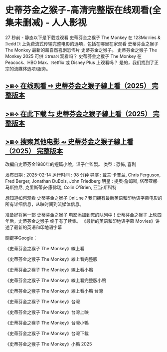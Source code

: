 # 史蒂芬金之猴子-高清完整版在线观看(全集未删减) - 人人影视

27 秒前 - 静态以下是下载或观看 史蒂芬金之猴子 The Monkey 在 123Mo𝚟ies & 𝚁edd𝙸t 上免费流式传输完整电影的选项，包括在哪里在家观看 史蒂芬金之猴子 The Monkey 最新的超自然喜剧恐怖片 史蒂芬金之猴子。 史蒂芬金之猴子 The Monkey 2025 可供 𝚂trea𝙼 观看吗？ 史蒂芬金之猴子 The Monkey 在 Peacock、HBO Max、𝙽etflix 或 Disney Plus 上观看吗？ 是的，我们找到了正宗的流媒体选项/服务。

## [>⧆⟢ 在线观看 ➺ 史蒂芬金之猴子線上看（2025） 完整版本](https://t.co/yB6HcnmfxM)

## [>⧆⟢ 在此下载 ⇆ 史蒂芬金之猴子線上看（2025） 完整版本](https://t.co/yB6HcnmfxM)

## [>⧆⟢ 搜索其他电影 ⇴ 史蒂芬金之猴子線上看（2025） 完整版本](https://t.co/yB6HcnmfxM)

改編自史蒂芬金1980年的短篇小說，溫子仁監製。 类型 : 恐怖, 喜剧

发布日期 : 2025-02-14
运行时间 : 98 分钟
导演 : 戴夫·卡普兰, Chris Ferguson, Fred Berger, Jonathan DuBois, John Friedberg
明星 : 提奥·詹姆斯, 塔蒂亚娜·马斯拉尼, 克里斯蒂安·康佛瑞, Colin O'Brien, 亚当·斯科特

想知道如何观看 史蒂芬金之猴子 𝙾nl𝚒ne？我们拥有最新英语和印地语字幕电影的所有详细信息，从映时间到流媒体信息。

准备好将另一部 史蒂芬金之猴子 电影添加到您的队列中！史蒂芬金之猴子 上映四年后，史蒂芬金之猴子 终于有了续集。 《最新的英语和印地语字幕 Mo𝚟ies》讲述了最新的英语和印地语字幕

關鍵字Google：

《史蒂芬金之猴子 The Monkey》線上看

《史蒂芬金之猴子 The Monkey》線上看完整版

《史蒂芬金之猴子 The Monkey》線上看小鴨

《史蒂芬金之猴子 The Monkey》線上看完整版小鴨

《史蒂芬金之猴子 The Monkey》線上看小鴨 台灣

《史蒂芬金之猴子 The Monkey》台灣

《史蒂芬金之猴子 The Monkey》台灣上映

《史蒂芬金之猴子 The Monkey》台灣小鴨

《史蒂芬金之猴子 The Monkey》台灣下載

《史蒂芬金之猴子 The Monkey》小鴨 2025

